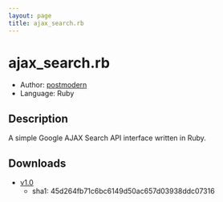 ```yaml
---
layout: page
title: ajax_search.rb
---
```


# ajax_search.rb

* Author: [postmodern](/postmodern/)
* Language: Ruby

## Description

A simple Google AJAX Search API interface written in Ruby.

## Downloads

* [v1.0](ajax_search.rb)
  * sha1: 45d264fb71c6bc6149d50ac657d03938ddc07316

